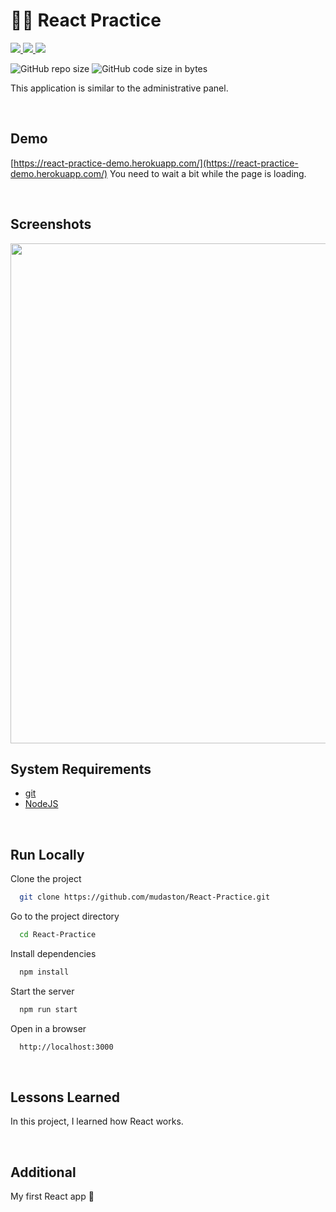 # :office_worker: React Practice

<div>

<a href="https://reactjs.org" target="_blank">
<img src="https://img.shields.io/badge/React-17.0.2-61DAFB?style=for-the-badge&logo=React">
</a>

<a href="https://styled-components.com/" target="_blank">
<img src="https://img.shields.io/badge/Styled%20Components-5.3.5-DB7093?style=for-the-badge&logo=styled-components">
</a>

<a href="https://webpack.js.org/" target="_blank">
<img src="https://img.shields.io/badge/Webpack-5.68.0-8DD6F9?style=for-the-badge&logo=Webpack">
</a>

</div>

<p>

![GitHub repo size](https://img.shields.io/github/repo-size/mudaston/React-Practice?style=for-the-badge)
![GitHub code size in bytes](https://img.shields.io/github/languages/code-size/mudaston/React-Practice?style=for-the-badge)

</p>

This application is similar to the administrative panel.

<br/>

## Demo

[https://react-practice-demo.herokuapp.com/](https://react-practice-demo.herokuapp.com/) You need to wait a bit while the page is loading.

<br/>

</p>

## Screenshots

<p align="center">
<img src="https://user-images.githubusercontent.com/64277973/180246887-0442e427-f7d2-4009-824c-945d55cb7961.png"
     width="800"
/>
</p>

## System Requirements

- [git](https://git-scm.com/)
- [NodeJS](https://nodejs.org/en/)

<br/>

## Run Locally

Clone the project

```bash
  git clone https://github.com/mudaston/React-Practice.git
```

Go to the project directory

```bash
  cd React-Practice
```

Install dependencies

```bash
  npm install
```

Start the server

```bash
  npm run start
```

Open in a browser

```bash
  http://localhost:3000
```

<br/>

## Lessons Learned

In this project, I learned how React works.

<br/>

## Additional

My first React app :slightly_smiling_face:
